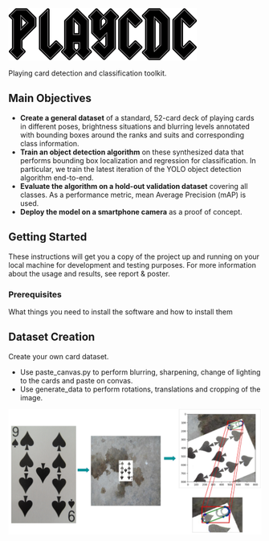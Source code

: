 ![picture](poster/figures/playcdc.png)

Playing card detection and classification toolkit.

## Main Objectives

- **Create a general dataset** of a standard, 52-card deck of playing cards  in different poses, brightness situations and blurring levels annotated with bounding boxes around the ranks and suits and corresponding class information.
- **Train an object detection algorithm** on these synthesized data that performs bounding box localization and regression for classification. In particular, we train  the latest iteration of the YOLO object detection algorithm end-to-end.
- **Evaluate the algorithm on a hold-out validation dataset** covering all classes. As a performance metric, mean Average Precision (mAP) is used.
- **Deploy the model on a smartphone camera** as a proof of concept.

## Getting Started

These instructions will get you a copy of the project up and running on your local machine for development and testing purposes. 
For more information about the usage and results, see report & poster.

### Prerequisites

What things you need to install the software and how to install them

## Dataset Creation

Create your own card dataset.
- Use paste_canvas.py to perform blurring, sharpening, change of lighting to
  the cards and paste on convas.
- Use generate_data to perform rotations, translations and cropping of the
  image.

![picture](poster/figures/data_creation.jpg)


